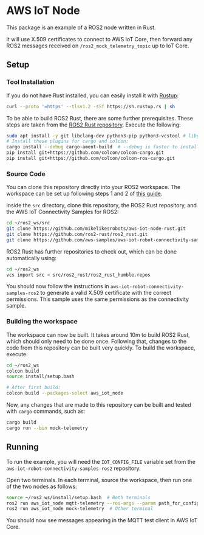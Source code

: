 # AWS IoT Node

This package is an example of a ROS2 node written in Rust.

It will use X.509 certificates to connect to AWS IoT Core, then forward any ROS2 messages received on `/ros2_mock_telemetry_topic` up to IoT Core.

## Setup

### Tool Installation

If you do not have Rust installed, you can easily install it with [Rustup](https://rustup.rs/):

```bash
curl --proto '=https' --tlsv1.2 -sSf https://sh.rustup.rs | sh
```

To be able to build ROS2 Rust, there are some further prerequisites. These steps are taken from the [ROS2 Rust repository](https://github.com/ros2-rust/ros2_rust#sounds-great-how-can-i-try-this-out). Execute the following:

```bash
sudo apt install -y git libclang-dev python3-pip python3-vcstool # libclang-dev is required by bindgen
# Install these plugins for cargo and colcon:
cargo install --debug cargo-ament-build  # --debug is faster to install
pip install git+https://github.com/colcon/colcon-cargo.git
pip install git+https://github.com/colcon/colcon-ros-cargo.git
```

### Source Code

You can clone this repository directly into your ROS2 workspace. The workspace can be set up following steps 1 and 2 of [this guide](https://docs.ros.org/en/foxy/Tutorials/Beginner-Client-Libraries/Creating-A-Workspace/Creating-A-Workspace.html).

Inside the `src` directory, clone this repository, the ROS2 Rust repository, and the AWS IoT Connectivity Samples for ROS2:

```bash
cd ~/ros2_ws/src
git clone https://github.com/mikelikesrobots/aws-iot-node-rust.git
git clone https://github.com/ros2-rust/ros2_rust.git
git clone https://github.com/aws-samples/aws-iot-robot-connectivity-samples-ros2.git
```

ROS2 Rust has further repositories to check out, which can be done automatically using:

```bash
cd ~/ros2_ws
vcs import src < src/ros2_rust/ros2_rust_humble.repos
```

You should now follow the instructions in `aws-iot-robot-connectivity-samples-ros2` to generate a valid X.509 certificate with the correct permissions. This sample uses the same permissions as the connectivity sample.

### Building the workspace

The workspace can now be built. It takes around 10m to build ROS2 Rust, which should only need to be done once. Following that, changes to the code from this repository can be built very quickly. To build the workspace, execute:

```bash
cd ~/ros2_ws
colcon build
source install/setup.bash

# After first build:
colcon build --packages-select aws_iot_node
```

Now, any changes that are made to this repository can be built and tested with `cargo` commands, such as:

```bash
cargo build
cargo run --bin mock-telemetry
```

## Running

To run the example, you will need the `IOT_CONFIG_FILE` variable set from the `aws-iot-robot-connectivity-samples-ros2` repository.

Open two terminals. In each terminal, source the workspace, then run one of the two nodes as follows:

```bash
source ~/ros2_ws/install/setup.bash  # Both terminals
ros2 run aws_iot_node mqtt-telemetry --ros-args --param path_for_config:=$IOT_CONFIG_FILE  # One terminal
ros2 run aws_iot_node mock-telemetry  # Other terminal
```

You should now see messages appearing in the MQTT test client in AWS IoT Core.

